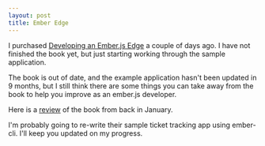 ```yaml
---
layout: post
title: Ember Edge
---
```


I purchased [Developing an Ember.js Edge](http://www.amazon.com/Developing-Ember-js-Edge-Jamie-White-ebook/dp/B00JETLW32) a couple of days ago. I have not finished the book yet, but just starting working through the sample application.

The book is out of date, and the example application hasn't been updated in 9 months, but I still think there are some things you can take away from the book to help you improve as an ember.js developer.

Here is a [review](http://jaketrent.com/post/developing-an-ember-edge-review/) of the book from back in January.

I'm probably going to re-write their sample ticket tracking app using ember-cli. I'll keep you updated on my progress.
